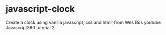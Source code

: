 # javascript-clock
Create a clock using vanilla javascript, css and html, from Wes Bos youtube Javascript360 tutorial 2

